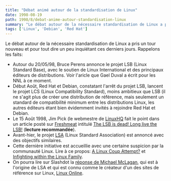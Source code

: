 ```yaml
---
title: "Débat animé autour de la standardisation de Linux"
date: 1998-08-19
path: 1998/8/debat-anime-autour-standardisation-linux
summary: "Le débat autour de la nécessaire standardisation de Linux a pris un tour nouveau et pour tout dire un peu inquiétant ces derniers jours."
tags: ['Linux', 'Debian', 'Red Hat']
---
```


<P>
Le débat autour de la nécessaire standardisation de Linux a pris un tour
nouveau et pour tout dire un peu inquiétant ces derniers jours. Rappelons
les faits:
</P>

<UL>

<LI>Autour du 20/05/98, Bruce Perens annonce le projet LSB (Linux Standard
Base), avec le soutien de Linux International et des principaux éditeurs
de distributions. Voir l'aricle que Gael Duval a écrit pour les NNL
à ce moment.
<LI>Début Août, Red Hat et Debian, constatant l'arrêt du projet LSB,
lancent le projet LCS (Linux Compatibility Standard), moins ambitieux
que LSB (il ne s'agit plus de créer une distribution de référence, mais
seulement un standard de compatibilité minimum entre les distributions Linux,
les autres éditeurs étant bien évidemment invités à rejoindre Red Hat et
Debian.
<LI>Le 15 Août 1998, Jim Pick (le webmestre de
<A HREF="http://www.linuxhq.com/">LinuxHQ</A> fait le point dans un
article posté sur <A HREF="http://freshmeat.net/">Freshmeat</A>
intitulé <A HREF="http://editorials.freshmeat.net/jim980815/">The LSB is dead! Long live the LSB!</A> (<B>lecture recommandée</B>).
<LI>Avant-hier, le projet <A HREF="http://www.linuxstandard.org/">LSA</A>
(Linux Standard Association) est annoncé avec des objectifs similaires.
<LI>Cette dernière initiative est accueillie avec une certaine suspicion
par la communauté Linux.  Lire à ce propos:
<A HREF="http://linux.miningco.com/library/weekly/aa081898.htm">A Linux Coup Attempt?</A> et
<A HREF="http://www.zdnet.com/zdnn/stories/zdnn_smgraph_display/0,3441,2129430,00.htm">Infighting within the Linux Family</A>.

<LI>On pourra lire sur Slashdot la <A HREF="http://slashdot.org/articles/980819/1044225.shtml">réponse
de Michael McLagan</A>, qui est à l'origine de LSA et qui est
connu comme le créateur d'un des sites de référence sur Linux, <A HREF="http://www.linux.org/">Linux Online</A>.
</UL>


